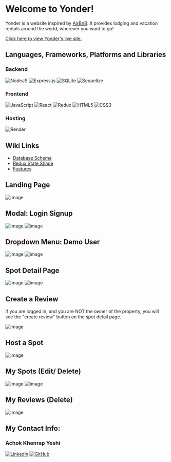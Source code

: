 # Welcome to Yonder!

Yonder is a website inspired by [AirBnB](https://airbnb.com/). It provides lodging and vacation rentals around the world, wherever you want to go!

[Click here to view Yonder's live site.](https://airbnb-xfvw.onrender.com/)

## Languages, Frameworks, Platforms and Libraries

### Backend

![NodeJS](https://img.shields.io/badge/node.js-6DA55F?style=for-the-badge&logo=node.js&logoColor=white) ![Express.js](https://img.shields.io/badge/express.js-%23404d59.svg?style=for-the-badge&logo=express&logoColor=%2361DAFB) ![SQLite](https://img.shields.io/badge/sqlite-%2307405e.svg?style=for-the-badge&logo=sqlite&logoColor=white) ![Sequelize](https://img.shields.io/badge/Sequelize-52B0E7?style=for-the-badge&logo=Sequelize&logoColor=white)

### Frontend

![JavaScript](https://img.shields.io/badge/javascript-%23323330.svg?style=for-the-badge&logo=javascript&logoColor=%23F7DF1E) ![React](https://img.shields.io/badge/react-%2320232a.svg?style=for-the-badge&logo=react&logoColor=%2361DAFB) ![Redux](https://img.shields.io/badge/redux-%23593d88.svg?style=for-the-badge&logo=redux&logoColor=white) ![HTML5](https://img.shields.io/badge/html5-%23E34F26.svg?style=for-the-badge&logo=html5&logoColor=white) ![CSS3](https://img.shields.io/badge/css3-%231572B6.svg?style=for-the-badge&logo=css3&logoColor=white)

### Hosting

![Render](https://img.shields.io/badge/Render-%46E3B7.svg?style=for-the-badge&logo=render&logoColor=white)

## Wiki Links

- [Database Schema](https://github.com/akyoshicode/airBnB/wiki/Database-Schema)
- [Redux State Shape](https://github.com/akyoshicode/airBnB/wiki/Redux-Store-Shape)
- [Features](https://github.com/akyoshicode/airBnB/wiki/Feature-List)

## Landing Page

![image](https://user-images.githubusercontent.com/105009371/208249665-7ca029b7-3bba-49a4-9a38-3327a201c44f.png)

## Modal: Login Signup

![image](https://user-images.githubusercontent.com/105009371/208254680-2ac53a8e-c618-4afb-a64f-59588700f4d4.png)
![image](https://user-images.githubusercontent.com/105009371/208254685-10b57f0f-ac9d-4d86-9515-512ba8d21672.png)

## Dropdown Menu: Demo User

![image](https://user-images.githubusercontent.com/105009371/208250405-04c6d8d0-607c-408a-a79d-056cd2586bfc.png)
![image](https://user-images.githubusercontent.com/105009371/208250411-a41cb0ae-4048-47e8-9b71-6c7e55b52c3f.png)

## Spot Detail Page

![image](https://user-images.githubusercontent.com/17817050/197360469-06f41448-2378-4486-b476-5f964f6fe5e8.png)
![image](https://user-images.githubusercontent.com/17817050/197360483-959c8035-9cbf-4d19-bbcd-0db3a4638365.png)

## Create a Review

If you are logged in, and you are NOT the owner of the property, you will see the "create review" button on the spot detail page.

![image](https://user-images.githubusercontent.com/17817050/197360575-404fa39f-7165-49c6-97c2-2b11a4e4d970.png)

## Host a Spot

![image](https://user-images.githubusercontent.com/105009371/208250580-89153c15-636d-4e79-a309-17a641b31826.png)

## My Spots (Edit/ Delete)

![image](https://user-images.githubusercontent.com/105009371/208254463-fa2e9f7b-7685-46fa-a028-c4875e40df46.png)
![image](https://user-images.githubusercontent.com/105009371/208254481-9596a8fb-7ef0-4735-8aeb-dca8dd0261ec.png)

## My Reviews (Delete)

![image](https://user-images.githubusercontent.com/17817050/197361095-56becb84-3baf-411d-923e-0abb97e41935.png)

## My Contact Info:

### Achok Khenrap Yeshi

[![Linkedin][linkedin-color]][akyeshi-linkedin]
[![GitHub][github-color]][akyeshi-github]

<!-- MARKDOWN LINKS & IMAGES -->
<!-- https://www.markdownguide.org/basic-syntax/#reference-style-links -->

[linkedin-shield]: https://img.shields.io/badge/-LinkedIn-black.svg?style=for-the-badge&logo=linkedin&colorB=555
[linkedin-color]: https://img.shields.io/badge/linkedin-%230077B5.svg?style=for-the-badge&logo=linkedin&logoColor=white
[akyeshi-linkedin]: https://www.linkedin.com/in/akyeshi/
[github-color]: https://img.shields.io/badge/github-%23121011.svg?style=for-the-badge&logo=github&logoColor=white
[akyeshi-github]: https://github.com/akyoshicode
